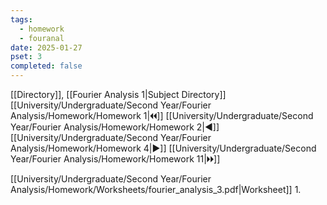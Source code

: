 ```yaml
---
tags:
  - homework
  - fouranal
date: 2025-01-27
pset: 3
completed: false
---
```

[[Directory]], [[Fourier Analysis 1|Subject Directory]]
[[University/Undergraduate/Second Year/Fourier Analysis/Homework/Homework 1|🞀🞀]] [[University/Undergraduate/Second Year/Fourier Analysis/Homework/Homework 2|◀]] [[University/Undergraduate/Second Year/Fourier Analysis/Homework/Homework 4|▶]] [[University/Undergraduate/Second Year/Fourier Analysis/Homework/Homework 11|🞂🞂]]

[[University/Undergraduate/Second Year/Fourier Analysis/Homework/Worksheets/fourier_analysis_3.pdf|Worksheet]]
1. 
